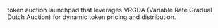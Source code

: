 token auction launchpad that leverages VRGDA (Variable Rate Gradual Dutch Auction) for dynamic token pricing and distribution.
